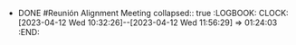 - DONE #Reunión Alignment Meeting
  collapsed:: true
  :LOGBOOK:
  CLOCK: [2023-04-12 Wed 10:32:26]--[2023-04-12 Wed 11:56:29] =>  01:24:03
  :END: